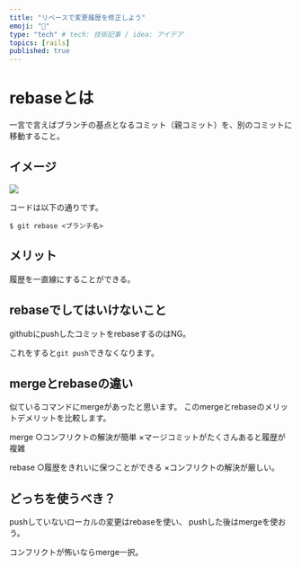```yaml
---
title: "リベースで変更履歴を修正しよう"
emoji: "📝"
type: "tech" # tech: 技術記事 / idea: アイデア
topics: [rails]
published: true
---
```


# rebaseとは

一言で言えばブランチの基点となるコミット（親コミット）を、別のコミットに移動すること。

## イメージ

![](/images/memo.png)


コードは以下の通りです。
```
$ git rebase <ブランチ名>
```

## メリット
履歴を一直線にすることができる。


## rebaseでしてはいけないこと
githubにpushしたコミットをrebaseするのはNG。

これをすると`git push`できなくなります。

## mergeとrebaseの違い
似ているコマンドにmergeがあったと思います。
このmergeとrebaseのメリットデメリットを比較します。

merge
○コンフリクトの解決が簡単
×マージコミットがたくさんあると履歴が複雑

rebase
○履歴をきれいに保つことができる
×コンフリクトの解決が厳しい。

## どっちを使うべき？
pushしていないローカルの変更はrebaseを使い、
pushした後はmergeを使おう。

コンフリクトが怖いならmerge一択。



